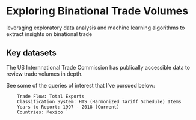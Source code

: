 # Exploring Binational Trade Volumes
leveraging exploratory data analysis and machine learning algorithms to extract insights on binational trade 

## Key datasets
The US Internnational Trade Commission has publically accessible data to review trade volumes in depth. 

See some of the queries of interest that I've pursued below:

```
    Trade Flow: Total Exports
    Classification System: HTS (Harmonized Tariff Schedule) Items
    Years to Report: 1997 - 2018 (Current)
    Countries: Mexico `
 ```
